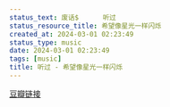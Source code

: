 ```yaml
---
status_text: 废话$      听过
status_resource_title: 希望像星光一样闪烁
created_at: 2024-03-01 02:23:49
status_type: music
date: 2024-03-01 02:23:49
tags: [music]
title: 听过 - 希望像星光一样闪烁
---
```

[豆瓣链接](https://music.douban.com/subject/35394491/)
